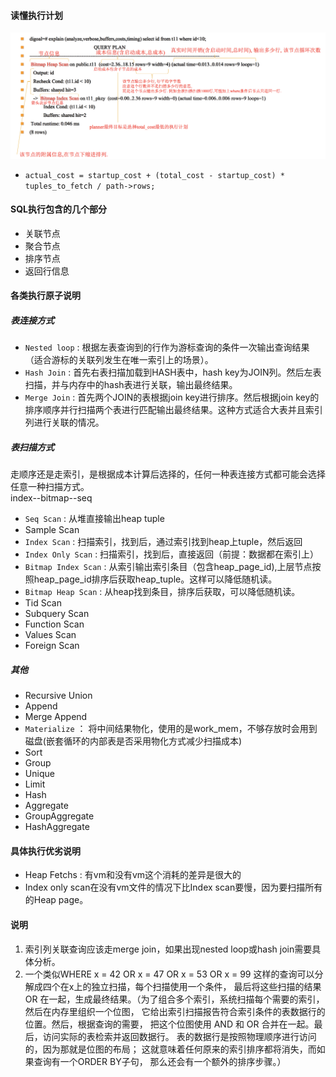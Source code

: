 #### 读懂执行计划
![explain](png/explain_1.png)

- ```actual_cost = startup_cost + (total_cost - startup_cost) * tuples_to_fetch / path->rows;```

#### SQL执行包含的几个部分
- 关联节点
- 聚合节点
- 排序节点
- 返回行信息

#### 各类执行原子说明
##### 表连接方式
- ```Nested loop``` : 根据左表查询到的行作为游标查询的条件一次输出查询结果（适合游标的关联列发生在唯一索引上的场景）。
- ```Hash Join``` : 首先右表扫描加载到HASH表中，hash key为JOIN列。然后左表扫描，并与内存中的hash表进行关联，输出最终结果。  
- ```Merge Join``` : 首先两个JOIN的表根据join key进行排序。然后根据join key的排序顺序并行扫描两个表进行匹配输出最终结果。这种方式适合大表并且索引列进行关联的情况。  


##### 表扫描方式
走顺序还是走索引，是根据成本计算后选择的，任何一种表连接方式都可能会选择任意一种扫描方式。  
index--bitmap--seq  

- ```Seq Scan``` : 从堆直接输出heap tuple
- Sample Scan
- ```Index Scan``` : 扫描索引，找到后，通过索引找到heap上tuple，然后返回
- ```Index Only Scan``` : 扫描索引，找到后，直接返回（前提：数据都在索引上）
- ```Bitmap Index Scan``` : 从索引输出索引条目（包含heap_page_id),上层节点按照heap_page_id排序后获取heap_tuple。这样可以降低随机读。
- ```Bitmap Heap Scan``` : 从heap找到条目，排序后获取，可以降低随机读。
- Tid Scan
- Subquery Scan
- Function Scan
- Values Scan
- Foreign Scan

##### 其他
- Recursive Union
- Append
- Merge Append
- ```Materialize``` ： 将中间结果物化，使用的是work_mem，不够存放时会用到磁盘(嵌套循环的内部表是否采用物化方式减少扫描成本)
- Sort
- Group
- Unique
- Limit
- Hash
- Aggregate
- GroupAggregate
- HashAggregate

#### 具体执行优劣说明
- Heap Fetchs : 有vm和没有vm这个消耗的差异是很大的  
- Index only scan在没有vm文件的情况下比Index scan要慢，因为要扫描所有的Heap page。

#### 说明
1. 索引列关联查询应该走merge join，如果出现nested loop或hash join需要具体分析。
2. 一个类似WHERE x = 42 OR x = 47 OR x = 53 OR x = 99 这样的查询可以分解成四个在x上的独立扫描，每个扫描使用一个条件， 最后将这些扫描的结果 OR 在一起，生成最终结果。（为了组合多个索引，系统扫描每个需要的索引，然后在内存里组织一个位图， 它给出索引扫描报告符合索引条件的表数据行的位置。然后，根据查询的需要， 把这个位图使用 AND 和 OR 合并在一起。最后，访问实际的表检索并返回数据行。 表的数据行是按照物理顺序进行访问的，因为那就是位图的布局； 这就意味着任何原来的索引排序都将消失，而如果查询有一个ORDER BY子句， 那么还会有一个额外的排序步骤。）
